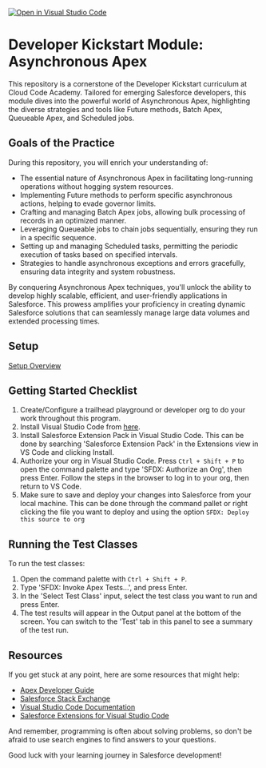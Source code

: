 [![Open in Visual Studio Code](https://classroom.github.com/assets/open-in-vscode-718a45dd9cf7e7f842a935f5ebbe5719a5e09af4491e668f4dbf3b35d5cca122.svg)](https://classroom.github.com/online_ide?assignment_repo_id=14900243&assignment_repo_type=AssignmentRepo)
# Developer Kickstart Module: Asynchronous Apex

This repository is a cornerstone of the Developer Kickstart curriculum at Cloud Code Academy. Tailored for emerging Salesforce developers, this module dives into the powerful world of Asynchronous Apex, highlighting the diverse strategies and tools like Future methods, Batch Apex, Queueable Apex, and Scheduled jobs.

## Goals of the Practice

During this repository, you will enrich your understanding of:
- The essential nature of Asynchronous Apex in facilitating long-running operations without hogging system resources.
- Implementing Future methods to perform specific asynchronous actions, helping to evade governor limits.
- Crafting and managing Batch Apex jobs, allowing bulk processing of records in an optimized manner.
- Leveraging Queueable jobs to chain jobs sequentially, ensuring they run in a specific sequence.
- Setting up and managing Scheduled tasks, permitting the periodic execution of tasks based on specified intervals.
- Strategies to handle asynchronous exceptions and errors gracefully, ensuring data integrity and system robustness.

By conquering Asynchronous Apex techniques, you'll unlock the ability to develop highly scalable, efficient, and user-friendly applications in Salesforce. This prowess amplifies your proficiency in creating dynamic Salesforce solutions that can seamlessly manage large data volumes and extended processing times.

## Setup
[Setup Overview](https://learn.cloudcodeacademy.com/courses/salesforce-developer-kickstart-program/lectures/47317620)

## Getting Started Checklist
1. Create/Configure a trailhead playground or developer org to do your work throughout this program.
2. Install Visual Studio Code from [here](https://code.visualstudio.com/download).
3. Install Salesforce Extension Pack in Visual Studio Code. This can be done by searching 'Salesforce Extension Pack' in the Extensions view in VS Code and clicking Install.
4. Authorize your org in Visual Studio Code. Press `Ctrl + Shift + P` to open the command palette and type 'SFDX: Authorize an Org', then press Enter. Follow the steps in the browser to log in to your org, then return to VS Code.
5. Make sure to save and deploy your changes into Salesforce from your local machine. This can be done through the command pallet or right clicking the file you want to deploy and using the option `SFDX: Deploy this source to org`

## Running the Test Classes

To run the test classes:

1. Open the command palette with `Ctrl + Shift + P`.
2. Type 'SFDX: Invoke Apex Tests...', and press Enter.
3. In the 'Select Test Class' input, select the test class you want to run and press Enter.
4. The test results will appear in the Output panel at the bottom of the screen. You can switch to the 'Test' tab in this panel to see a summary of the test run.

## Resources

If you get stuck at any point, here are some resources that might help:

- [Apex Developer Guide](https://developer.salesforce.com/docs/atlas.en-us.apexcode.meta/apexcode/apex_dev_guide.htm)
- [Salesforce Stack Exchange](https://salesforce.stackexchange.com/)
- [Visual Studio Code Documentation](https://code.visualstudio.com/docs)
- [Salesforce Extensions for Visual Studio Code](https://developer.salesforce.com/tools/vscode/)

And remember, programming is often about solving problems, so don't be afraid to use search engines to find answers to your questions.

Good luck with your learning journey in Salesforce development!